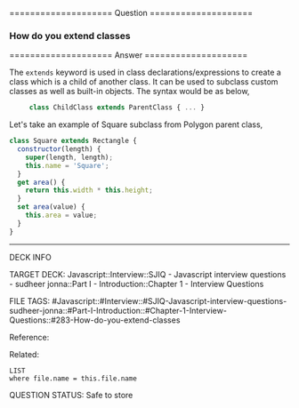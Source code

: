 ==================== Question ====================  

### How do you extend classes  

==================== Answer ====================  

The `extends` keyword is used in class declarations/expressions to create a
class which is a child of another class. It can be used to subclass custom
classes as well as built-in objects. The syntax would be as below,

```javascript
     class ChildClass extends ParentClass { ... }
```

Let's take an example of Square subclass from Polygon parent class,

```javascript
class Square extends Rectangle {
  constructor(length) {
    super(length, length);
    this.name = 'Square';
  }
  get area() {
    return this.width * this.height;
  }
  set area(value) {
    this.area = value;
  }
}
```

---

DECK INFO

TARGET DECK: Javascript::Interview::SJIQ - Javascript interview questions -
sudheer jonna::Part I - Introduction::Chapter 1 - Interview Questions

FILE TAGS:
#Javascript::#Interview::#SJIQ-Javascript-interview-questions-sudheer-jonna::#Part-I-Introduction::#Chapter-1-Interview-Questions::#283-How-do-you-extend-classes

Reference:

Related:

```dataview
LIST
where file.name = this.file.name
```

QUESTION STATUS: Safe to store
